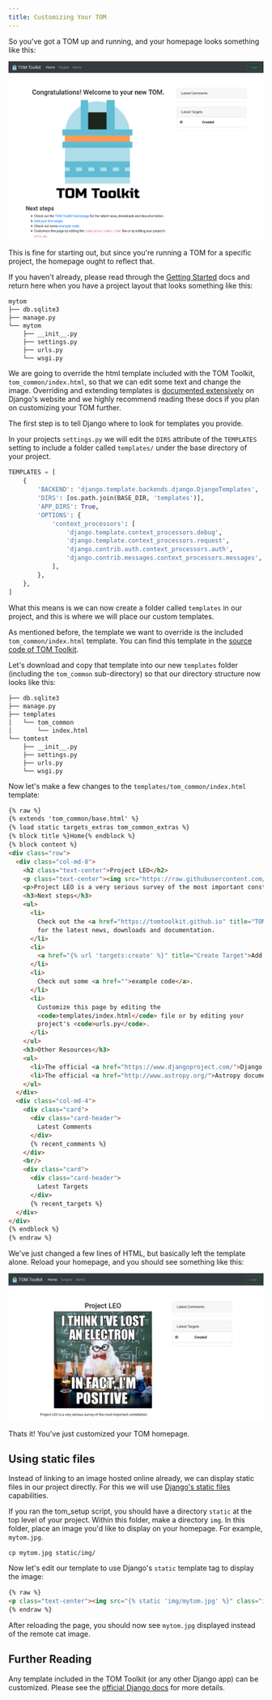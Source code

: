 ```yaml
---
title: Customizing Your TOM
---
```


So you've got a TOM up and running, and your homepage looks something like this:

![Fresh Tom](/assets/img/customize_templates_doc/tomhomepagenew.png)

This is fine for starting out, but since you're running a TOM for a specific
project, the homepage ought to reflect that.

If you haven't already, please read through the [Getting Started](/docs/getting_started)
docs and return here when you have a project layout that looks something like this:


```
mytom
├── db.sqlite3
├── manage.py
└── mytom
    ├── __init__.py
    ├── settings.py
    ├── urls.py
    └── wsgi.py
```

We are going to override the html template included with the TOM Toolkit, `tom_common/index.html`,
so that we can edit some text and change the image. Overriding and extending templates is
[documented extensively](https://docs.djangoproject.com/en/2.1/howto/overriding-templates/) on
Django's website and we highly recommend reading these docs if you plan on customizing your
TOM further.


The first step is to tell Django where to look for templates you provide.

In your projects `settings.py` we will edit the `DIRS` attribute of the `TEMPLATES` setting
to include a folder called `templates/` under the base directory of your project.

```python
TEMPLATES = [
    {
        'BACKEND': 'django.template.backends.django.DjangoTemplates',
        'DIRS': [os.path.join(BASE_DIR, 'templates')],
        'APP_DIRS': True,
        'OPTIONS': {
            'context_processors': [
                'django.template.context_processors.debug',
                'django.template.context_processors.request',
                'django.contrib.auth.context_processors.auth',
                'django.contrib.messages.context_processors.messages',
            ],
        },
    },
]
```

What this means is we can now create a folder called `templates` in our project, and this
is where we will place our custom templates.

As mentioned before, the template we want to override is the included `tom_common/index.html`
template. You can find this template in the
[source code of TOM Toolkit](https://github.com/TOMToolkit/tom_base/blob/master/tom_common/templates/tom_common/index.html).

Let's download and copy that template into our new `templates` folder (including the `tom_common`
sub-directory) so that our directory structure now looks like this:

```
├── db.sqlite3
├── manage.py
├── templates
│   └── tom_common
│       └── index.html
└── tomtest
    ├── __init__.py
    ├── settings.py
    ├── urls.py
    └── wsgi.py
```

Now let's make a few changes to the `templates/tom_common/index.html` template:

```html
{% raw %}
{% extends 'tom_common/base.html' %}
{% load static targets_extras tom_common_extras %}
{% block title %}Home{% endblock %}
{% block content %}
<div class="row">
  <div class="col-md-8">
    <h2 class="text-center">Project LEO</h2>
    <p class="text-center"><img src="https://raw.githubusercontent.com/TOMToolkit/tomtoolkit.github.io/master/assets/img/customize_templates_doc/sciencecat.jpg" class="img-fluid mx-auto"></p>
    <p>Project LEO is a very serious survey of the most important constellation.</p>
    <h3>Next steps</h3>
    <ul>
      <li>
        Check out the <a href="https://tomtoolkit.github.io" title="TOM Toolkit home page">TOM Toolkit homepage</a>
        for the latest news, downloads and documentation.
      </li>
      <li>
        <a href="{% url 'targets:create' %}" title="Create Target">Add your first target</a>.
      </li>
      <li>
        Check out some <a href="">example code</a>.
      </li>
      <li>
        Customize this page by editing the
        <code>templates/index.html</code> file or by editing your
        project's <code>urls.py</code>.
      </li>
    </ul>
    <h3>Other Resources</h3>
    <ul>
      <li>The official <a href="https://www.djangoproject.com/">Django documentation</a>.</li>
      <li>The official <a href="http://www.astropy.org/">Astropy documentation</a>.</li>
    </ul>
  </div>
  <div class="col-md-4">
    <div class="card">
      <div class="card-header">
        Latest Comments
      </div>
      {% recent_comments %}
    </div>
    <br/>
    <div class="card">
      <div class="card-header">
        Latest Targets
      </div>
      {% recent_targets %}
  </div>
</div>
{% endblock %}
{% endraw %}
```
We've just changed a few lines of HTML, but basically left the template alone. Reload your homepage,
and you should see something like this:

![modified homepage](/assets/img/customize_templates_doc/tomhomepagemod.png)

Thats it! You've just customized your TOM homepage.

## Using static files

Instead of linking to an image hosted online already, we can display static files
in our project directly. For this we will use [Django's static
files](https://docs.djangoproject.com/en/2.1/howto/static-files/) capabilities.

If you ran the tom_setup script, you should have a directory `static` at the top
level of your project. Within this folder, make a directory `img`. In this folder,
place an image you'd like to display on your homepage. For example, `mytom.jpg`.

    cp mytom.jpg static/img/

Now let's edit our template to use Django's `static` template tag to display the
image:

```html
{% raw %}
<p class="text-center"><img src="{% static 'img/mytom.jpg' %}" class="img-fluid mx-auto"></p>
{% endraw %}
```

After reloading the page, you should now see `mytom.jpg` displayed instead of the
remote cat image.

## Further Reading

Any template included in the TOM Toolkit (or any other Django app) can be customized. Please
see the [official Django docs](https://docs.djangoproject.com/en/2.1/howto/overriding-templates/)
for more details.
